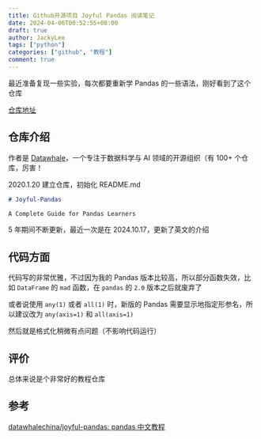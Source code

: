 ```yaml
---
title: Github开源项目 Joyful Pandas 阅读笔记
date: 2024-04-06T00:52:55+08:00
draft: true
author: JackyLee
tags: ["python"]
categories: ["github", "教程"]
comment: true
---
```


最近准备复现一些实验，每次都要重新学 Pandas 的一些语法，刚好看到了这个仓库

[仓库地址](https://github.com/datawhalechina/joyful-pandas)

## 仓库介绍

作者是 [Datawhale](https://github.com/datawhalechina)，一个专注于数据科学与 AI 领域的开源组织（有 100+ 个仓库，厉害！

2020.1.20 建立仓库，初始化 README.md

```markdown
# Joyful-Pandas

A Complete Guide for Pandas Learners
```

5 年期间不断更新，最近一次是在 2024.10.17，更新了英文的介绍

## 代码方面

代码写的非常优雅，不过因为我的 Pandas 版本比较高，所以部分函数失效，比如 `DataFrame` 的 `mad` 函数，在 `pandas` 的 `2.0` 版本之后就废弃了

或者说使用 `any(1)` 或者 `all(1)` 时，新版的 Pandas 需要显示地指定形参名，所以建议改为 `any(axis=1)` 和 `all(axis=1)`

然后就是格式化稍微有点问题（不影响代码运行）

## 评价

总体来说是个非常好的教程仓库

## 参考

[datawhalechina/joyful-pandas: pandas 中文教程](https://github.com/datawhalechina/joyful-pandas)
